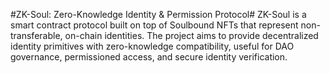 #ZK-Soul: Zero-Knowledge Identity & Permission Protocol#
ZK-Soul is a smart contract protocol built on top of Soulbound NFTs that represent non-transferable, on-chain identities. The project aims to provide decentralized identity primitives with zero-knowledge compatibility, useful for DAO governance, permissioned access, and secure identity verification.
